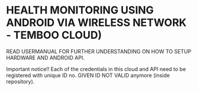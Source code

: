 # HEALTH MONITORING USING ANDROID VIA WIRELESS NETWORK - TEMBOO CLOUD)
READ USERMANUAL FOR FURTHER UNDERSTANDING ON HOW TO SETUP HARDWARE AND ANDROID API.

Important notice!!
Each of the credentials in this cloud and API need to be registered with unique ID no. GIVEN ID NOT VALID anymore (inside repository).
